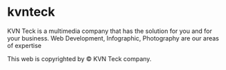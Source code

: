 # kvnteck
KVN Teck is a multimedia company that has the solution for you and for your business. Web Development, Infographic, Photography are our areas of expertise

This web is copyrighted by © KVN Teck company.
